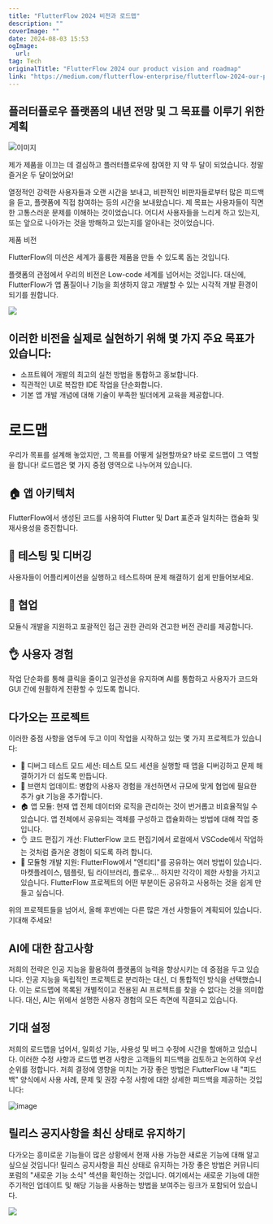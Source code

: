 ```yaml
---
title: "FlutterFlow 2024 비전과 로드맵"
description: ""
coverImage: ""
date: 2024-08-03 15:53
ogImage: 
  url: 
tag: Tech
originalTitle: "FlutterFlow 2024 our product vision and roadmap"
link: "https://medium.com/flutterflow-enterprise/flutterflow-2024-our-product-vision-and-roadmap-2dba66a87c66"
---
```




## 플러터플로우 플랫폼의 내년 전망 및 그 목표를 이루기 위한 계획

![이미지](/assets/img/FlutterFlow2024ourproductvisionandroadmap_0.png)

제가 제품을 이끄는 데 결심하고 플러터플로우에 참여한 지 약 두 달이 되었습니다. 정말 즐거운 두 달이었어요!

열정적인 강력한 사용자들과 오랜 시간을 보내고, 비판적인 비판자들로부터 많은 피드백을 듣고, 플랫폼에 직접 참여하는 등의 시간을 보내왔습니다. 제 목표는 사용자들이 직면한 고통스러운 문제를 이해하는 것이었습니다. 어디서 사용자들을 느리게 하고 있는지, 또는 앞으로 나아가는 것을 방해하고 있는지를 알아내는 것이었습니다.

<div class="content-ad"></div>

제품 비전

FlutterFlow의 미션은 세계가 훌륭한 제품을 만들 수 있도록 돕는 것입니다.

플랫폼의 관점에서 우리의 비전은 Low-code 세계를 넘어서는 것입니다. 대신에, FlutterFlow가 앱 품질이나 기능을 희생하지 않고 개발할 수 있는 시각적 개발 환경이 되기를 원합니다.

<div class="content-ad"></div>

<img src="/assets/img/FlutterFlow2024ourproductvisionandroadmap_1.png" />

## 이러한 비전을 실제로 실현하기 위해 몇 가지 주요 목표가 있습니다:

- 소프트웨어 개발의 최고의 실천 방법을 통합하고 홍보합니다.
- 직관적인 UI로 복잡한 IDE 작업을 단순화합니다.
- 기본 앱 개발 개념에 대해 기술이 부족한 빌더에게 교육을 제공합니다.

# 로드맵

<div class="content-ad"></div>

우리가 목표를 설계해 놓았지만, 그 목표를 어떻게 실현할까요? 바로 로드맵이 그 역할을 합니다! 로드맵은 몇 가지 중점 영역으로 나누어져 있습니다.

## 🏠 앱 아키텍처

FlutterFlow에서 생성된 코드를 사용하여 Flutter 및 Dart 표준과 일치하는 캡슐화 및 재사용성을 증진합니다.

## 🧪 테스팅 및 디버깅

<div class="content-ad"></div>

사용자들이 어플리케이션을 실행하고 테스트하며 문제 해결하기 쉽게 만들어보세요.

## 👥 협업

모듈식 개발을 지원하고 포괄적인 접근 권한 관리와 견고한 버전 관리를 제공합니다.

## 👌 사용자 경험

<div class="content-ad"></div>

작업 단순화를 통해 클릭을 줄이고 일관성을 유지하며 AI를 통합하고 사용자가 코드와 GUI 간에 원활하게 전환할 수 있도록 합니다.

## 다가오는 프로젝트

이러한 중점 사항을 염두에 두고 이미 작업을 시작하고 있는 몇 가지 프로젝트가 있습니다:

- 🧪 디버그 테스트 모드 세션: 테스트 모드 세션을 실행할 때 앱을 디버깅하고 문제 해결하기가 더 쉽도록 만듭니다.
- 👥 브랜치 업데이트: 병합의 사용자 경험을 개선하면서 규모에 맞게 협업에 필요한 추가 git 기능을 추가합니다.
- 🏠 앱 모듈: 현재 앱 전체 데이터와 로직을 관리하는 것이 번거롭고 비효율적일 수 있습니다. 앱 전체에서 공유되는 객체를 구성하고 캡슐화하는 방법에 대해 작업 중입니다.
- 👌 코드 편집기 개선: FlutterFlow 코드 편집기에서 로컬에서 VSCode에서 작업하는 것처럼 즐거운 경험이 되도록 하려 합니다.
- 👥 모듈형 개발 지원: FlutterFlow에서 "엔티티"를 공유하는 여러 방법이 있습니다. 마켓플레이스, 템플릿, 팀 라이브러리, 플로우... 하지만 각각이 제한 사항을 가지고 있습니다. FlutterFlow 프로젝트의 어떤 부분이든 공유하고 사용하는 것을 쉽게 만들고 싶습니다.

<div class="content-ad"></div>

위의 프로젝트들을 넘어서, 올해 후반에는 다른 많은 개선 사항들이 계획되어 있습니다. 기대해 주세요!

## AI에 대한 참고사항

저희의 전략은 인공 지능을 활용하여 플랫폼의 능력을 향상시키는 데 중점을 두고 있습니다. 인공 지능을 독립적인 프로젝트로 분리하는 대신, 더 통합적인 방식을 선택했습니다. 이는 로드맵에 목록된 개별적이고 전용된 AI 프로젝트를 찾을 수 없다는 것을 의미합니다. 대신, AI는 위에서 설명한 사용자 경험의 모든 측면에 직결되고 있습니다.

## 기대 설정

<div class="content-ad"></div>

저희의 로드맵을 넘어서, 일회성 기능, 사용성 및 버그 수정에 시간을 할애하고 있습니다. 이러한 수정 사항과 로드맵 변경 사항은 고객들의 피드백을 검토하고 논의하여 우선순위를 정합니다. 저희 결정에 영향을 미치는 가장 좋은 방법은 FlutterFlow 내 "피드백" 양식에서 사용 사례, 문제 및 권장 수정 사항에 대한 상세한 피드백을 제공하는 것입니다:

![image](/assets/img/FlutterFlow2024ourproductvisionandroadmap_2.png)

## 릴리스 공지사항을 최신 상태로 유지하기

다가오는 흥미로운 기능들이 많은 상황에서 현재 사용 가능한 새로운 기능에 대해 알고 싶으실 것입니다! 릴리스 공지사항을 최신 상태로 유지하는 가장 좋은 방법은 커뮤니티 포럼의 "새로운 기능 소식" 섹션을 확인하는 것입니다. 여기에서는 새로운 기능에 대한 주기적인 업데이트 및 해당 기능을 사용하는 방법을 보여주는 링크가 포함되어 있습니다.

<div class="content-ad"></div>

<img src="/assets/img/FlutterFlow2024ourproductvisionandroadmap_3.png" />
